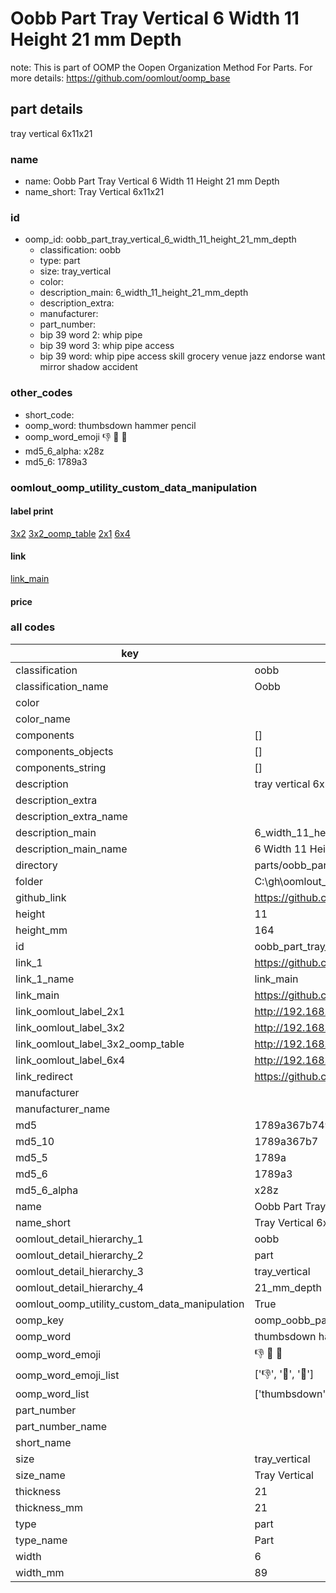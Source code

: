 # Oobb Part Tray Vertical 6 Width 11 Height 21 mm Depth  

note: This is part of OOMP the Oopen Organization Method For Parts. For more details: https://github.com/oomlout/oomp_base

##  part details
  



tray vertical 6x11x21



### name
* name: Oobb Part Tray Vertical 6 Width 11 Height 21 mm Depth
* name_short: Tray Vertical 6x11x21 
### id
* oomp_id: oobb_part_tray_vertical_6_width_11_height_21_mm_depth
  * classification: oobb
  * type: part
  * size: tray_vertical
  * color: 
  * description_main: 6_width_11_height_21_mm_depth
  * description_extra: 
  * manufacturer: 
  * part_number: 
  * bip 39 word 2: whip pipe
  * bip 39 word 3: whip pipe access
  * bip 39 word: whip pipe access skill grocery venue jazz endorse want mirror shadow accident

### other_codes
* short_code: 
* oomp_word: thumbsdown hammer pencil
* oomp_word_emoji :thumbsdown: :hammer: :pencil:
* md5_6_alpha: x28z
* md5_6: 1789a3






### oomlout_oomp_utility_custom_data_manipulation
#### label print
[3x2](http://192.168.1.245:1112/?label=oomp%20x28z)
[3x2_oomp_table](http://192.168.1.108:1112/?label=oomp%20x28z)
[2x1](http://192.168.1.242:1112/?label=oomp%20x28z)
[6x4](http://192.168.1.55:1112/?label=oomp%20x28z)    

#### link

[link_main](https://github.com/oomlout/oomlout_oobb_version_4_generated_parts/tree/main/navigation_oomp/oobb/part/tray_vertical/6_width_11_height_21_mm_depth/part)                              

#### price







### all codes 
| key | value |  
| --- | --- |  
| classification | oobb |  
| classification_name | Oobb |  
| color |  |  
| color_name |  |  
| components | [] |  
| components_objects | [] |  
| components_string | [] |  
| description | tray vertical 6x11x21 |  
| description_extra |  |  
| description_extra_name |  |  
| description_main | 6_width_11_height_21_mm_depth |  
| description_main_name | 6 Width 11 Height 21 mm Depth |  
| directory | parts/oobb_part_tray_vertical_6_width_11_height_21_mm_depth |  
| folder | C:\gh\oomlout_oobb_version_4_generated_parts\parts\oobb_part_tray_vertical_6_width_11_height_21_mm_depth |  
| github_link | https://github.com/oomlout/oomlout_oomp_part_src/tree/main/parts/oobb_part_tray_vertical_6_width_11_height_21_mm_depth |  
| height | 11 |  
| height_mm | 164 |  
| id | oobb_part_tray_vertical_6_width_11_height_21_mm_depth |  
| link_1 | https://github.com/oomlout/oomlout_oobb_version_4_generated_parts/tree/main/navigation_oomp/oobb/part/tray_vertical/6_width_11_height_21_mm_depth/part |  
| link_1_name | link_main |  
| link_main | https://github.com/oomlout/oomlout_oobb_version_4_generated_parts/tree/main/navigation_oomp/oobb/part/tray_vertical/6_width_11_height_21_mm_depth/part |  
| link_oomlout_label_2x1 | http://192.168.1.242:1112/?label=oomp%20x28z |  
| link_oomlout_label_3x2 | http://192.168.1.245:1112/?label=oomp%20x28z |  
| link_oomlout_label_3x2_oomp_table | http://192.168.1.108:1112/?label=oomp%20x28z |  
| link_oomlout_label_6x4 | http://192.168.1.55:1112/?label=oomp%20x28z |  
| link_redirect | https://github.com/oomlout/oomlout_oobb_version_4_generated_parts/tree/main/parts/oobb_tray_vertical_06_11_21 |  
| manufacturer |  |  
| manufacturer_name |  |  
| md5 | 1789a367b749ceefc9b36ca602a957d3 |  
| md5_10 | 1789a367b7 |  
| md5_5 | 1789a |  
| md5_6 | 1789a3 |  
| md5_6_alpha | x28z |  
| name | Oobb Part Tray Vertical 6 Width 11 Height 21 mm Depth |  
| name_short | Tray Vertical 6x11x21  |  
| oomlout_detail_hierarchy_1 | oobb |  
| oomlout_detail_hierarchy_2 | part |  
| oomlout_detail_hierarchy_3 | tray_vertical |  
| oomlout_detail_hierarchy_4 | 21_mm_depth |  
| oomlout_oomp_utility_custom_data_manipulation | True |  
| oomp_key | oomp_oobb_part_tray_vertical_6_width_11_height_21_mm_depth |  
| oomp_word | thumbsdown hammer pencil |  
| oomp_word_emoji | :thumbsdown: :hammer: :pencil: |  
| oomp_word_emoji_list | [':thumbsdown:', ':hammer:', ':pencil:'] |  
| oomp_word_list | ['thumbsdown', 'hammer', 'pencil'] |  
| part_number |  |  
| part_number_name |  |  
| short_name |  |  
| size | tray_vertical |  
| size_name | Tray Vertical |  
| thickness | 21 |  
| thickness_mm | 21 |  
| type | part |  
| type_name | Part |  
| width | 6 |  
| width_mm | 89 |  

